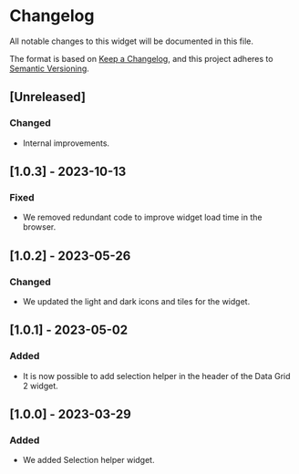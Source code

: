 # Changelog

All notable changes to this widget will be documented in this file.

The format is based on [Keep a Changelog](https://keepachangelog.com/en/1.0.0/), and this project adheres to [Semantic Versioning](https://semver.org/spec/v2.0.0.html).

## [Unreleased]

### Changed

- Internal improvements.

## [1.0.3] - 2023-10-13

### Fixed

- We removed redundant code to improve widget load time in the browser.

## [1.0.2] - 2023-05-26

### Changed

- We updated the light and dark icons and tiles for the widget.

## [1.0.1] - 2023-05-02

### Added

- It is now possible to add selection helper in the header of the Data Grid 2 widget.

## [1.0.0] - 2023-03-29

### Added

- We added Selection helper widget.
